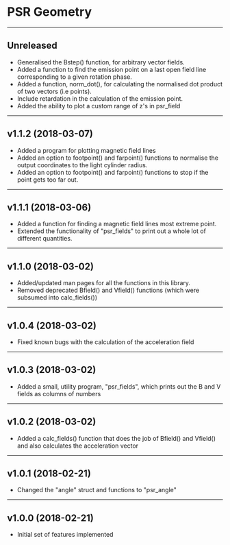 # PSR Geometry

----
## Unreleased

* Generalised the Bstep() function, for arbitrary vector fields.
* Added a function to find the emission point on a last open field line corresponding to a given rotation phase.
* Added a function, norm\_dot(), for calculating the normalised dot product of two vectors (i.e points).
* Include retardation in the calculation of the emission point.
* Added the ability to plot a custom range of z's in psr\_field

----
## v1.1.2 (2018-03-07)

* Added a program for plotting magnetic field lines
* Added an option to footpoint() and farpoint() functions to normalise the output coordinates to the light cylinder radius.
* Added an option to footpoint() and farpoint() functions to stop if the point gets too far out.

----
## v1.1.1 (2018-03-06)

* Added a function for finding a magnetic field lines most extreme point.
* Extended the functionality of "psr\_fields" to print out a whole lot of different quantities.

----
## v1.1.0 (2018-03-02)

* Added/updated man pages for all the functions in this library.
* Removed deprecated Bfield() and Vfield() functions (which were subsumed into calc\_fields())

----
## v1.0.4 (2018-03-02)

* Fixed known bugs with the calculation of the acceleration field

----
## v1.0.3 (2018-03-02)

* Added a small, utility program, "psr\_fields", which prints out the B and V fields as columns of numbers

----
## v1.0.2 (2018-03-02)

* Added a calc\_fields() function that does the job of Bfield() and Vfield() and also calculates the acceleration vector

----
## v1.0.1 (2018-02-21)

* Changed the "angle" struct and functions to "psr\_angle"

----
## v1.0.0 (2018-02-21)

* Initial set of features implemented

